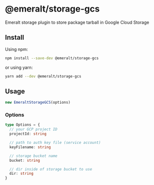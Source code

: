 # @emeralt/storage-gcs
Emeralt storage plugin to store package tarball in Google Cloud Storage

## Install

Using npm:

```sh
npm install --save-dev @emeralt/storage-gcs
```

or using yarn:

```sh
yarn add --dev @emeralt/storage-gcs
```

## Usage

```ts
new EmeraltStorageGCS(options)
```

### Options

```ts
type Options = {
  // your GCP project ID
  projectId: string

  // path to auth key file (service account)
  keyFilename: string

  // storage bucket name
  bucket: string

  // dir inside of storage bucket to use
  dir: string
}
```

